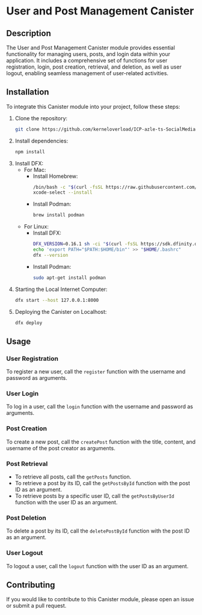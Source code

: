 # User and Post Management Canister

## Description
The User and Post Management Canister module provides essential functionality for managing users, posts, and login data within your application. It includes a comprehensive set of functions for user registration, login, post creation, retrieval, and deletion, as well as user logout, enabling seamless management of user-related activities.

## Installation
To integrate this Canister module into your project, follow these steps:

1. Clone the repository:
   ```bash
   git clone https://github.com/kerneloverload/ICP-azle-ts-SocialMedia

2. Install dependencies:
    ```bash
   npm install
     ```
3. Install DFX:
   - For Mac:
     - Install Homebrew:
       ```bash
       /bin/bash -c "$(curl -fsSL https://raw.githubusercontent.com/Homebrew/install/HEAD/install.sh)"
       xcode-select --install
       ```
     - Install Podman:
       ```bash
       brew install podman
       ```
   - For Linux:
     - Install DFX:
       ```bash
       DFX_VERSION=0.16.1 sh -ci "$(curl -fsSL https://sdk.dfinity.org/install.sh)"
       echo 'export PATH="$PATH:$HOME/bin"' >> "$HOME/.bashrc"
       dfx --version
       ```
     - Install Podman:
       ```bash
       sudo apt-get install podman
       ```
4. Starting the Local Internet Computer:
     ```bash
     dfx start --host 127.0.0.1:8000
     ```
5. Deploying the Canister on Localhost:
   ```bash
   dfx deploy
     ```
## Usage
### User Registration
To register a new user, call the `register` function with the username and password as arguments.

### User Login
To log in a user, call the `login` function with the username and password as arguments.

### Post Creation
To create a new post, call the `createPost` function with the title, content, and username of the post creator as arguments.

### Post Retrieval
- To retrieve all posts, call the `getPosts` function.
- To retrieve a post by its ID, call the `getPostsById` function with the post ID as an argument.
- To retrieve posts by a specific user ID, call the `getPostsByUserId` function with the user ID as an argument.

### Post Deletion
To delete a post by its ID, call the `deletePostById` function with the post ID as an argument.

### User Logout
To logout a user, call the `logout` function with the user ID as an argument.

## Contributing
If you would like to contribute to this Canister module, please open an issue or submit a pull request.
